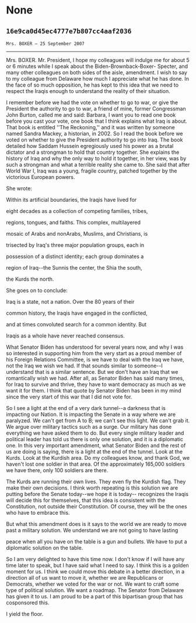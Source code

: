 # None
## `16e9ca0d45ec4777e7b807cc4aaf2036`
`Mrs. BOXER — 25 September 2007`

---


Mrs. BOXER. Mr. President, I hope my colleagues will indulge me for 
about 5 or 6 minutes while I speak about the Biden-Brownback-Boxer-
Specter, and many other colleagues on both sides of the aisle, 
amendment. I wish to say to my colleague from Delaware how much I 
appreciate what he has done. In the face of so much opposition, he has 
kept to this idea that we need to respect the Iraqis enough to 
understand the reality of their situation.

I remember before we had the vote on whether to go to war, or give 
the President the authority to go to war, a friend of mine, former 
Congressman John Burton, called me and said: Barbara, I want you to 
read one book before you cast your vote, one book that I think explains 
what Iraq is about. That book is entitled ''The Reckoning,'' and it was 
written by someone named Sandra Mackey, a historian, in 2002. So I read 
the book before we voted on whether to give the President authority to 
go into Iraq. The book detailed how Saddam Hussein egregiously used his 
power as a brutal dictator and a strongman to hold that country 
together. She explains the history of Iraq and why the only way to hold 
it together, in her view, was by such a strongman and what a terrible 
reality she came to. She said that after World War I, Iraq was a young, 
fragile country, patched together by the victorious European powers.

She wrote:




 Within its artificial boundaries, the Iraqis have lived for 


 eight decades as a collection of competing families, tribes, 


 regions, tongues, and faiths. This complex, multilayered 


 mosaic of Arabs and nonArabs, Muslims, and Christians, is 


 trisected by Iraq's three major population groups, each in 


 possession of a distinct identity; each group dominates a 


 region of Iraq--the Sunnis the center, the Shia the south, 


 the Kurds the north.


She goes on to conclude:




 Iraq is a state, not a nation. Over the 80 years of their 


 common history, the Iraqis have engaged in the conflicted, 


 and at times convoluted search for a common identity. But 


 Iraqis as a whole have never reached consensus.


What Senator Biden has understood for several years now, and why I 
was so interested in supporting him from the very start as a proud 
member of his Foreign Relations Committee, is we have to deal with the 
Iraq we have, not the Iraq we wish we had. If that sounds similar to 
someone--I understand that is a similar sentence. But we don't have an 
Iraq that we romantically wish we had. After all, as Senator Biden has 
said many times, for Iraq to survive and thrive, they have to want 
democracy as much as we want it for them. I think that quote by Senator 
Biden has been in my mind since the very start of this war that I did 
not vote for.

So I see a light at the end of a very dark tunnel--a darkness that is 
impacting our Nation. It is impacting the Senate in a way where we are 
paralyzed. We can't get from A to B; we can't see this light. We can't 
grab it. We argue over military tactics such as a surge. Our military 
has done everything we have asked them to do. But every single military 
leader and political leader has told us there is only one solution, and 
it is a diplomatic one. In this very important amendment, what Senator 
Biden and the rest of us are doing is saying, there is a light at the 
end of the tunnel. Look at the Kurds. Look at the Kurdish area. Do my 
colleagues know, and thank God, we haven't lost one soldier in that 
area. Of the approximately 165,000 soldiers we have there, only 100 
soldiers are there.

The Kurds are running their own lives. They even fly the Kurdish 
flag. They make their own decisions. I think worth repeating is this 
solution we are putting before the Senate today--we hope it is today--
recognizes the Iraqis will decide this for themselves, that this idea 
is consistent with the Constitution, not outside their Constitution. Of 
course, they will be the ones who have to embrace this.

But what this amendment does is it says to the world we are ready to 
move past a military solution. We understand we are not going to have 
lasting


peace when all you have on the table is a gun and bullets. We have to 
put a diplomatic solution on the table.

So I am very delighted to have this time now. I don't know if I will 
have any time later to speak, but I have said what I need to say. I 
think this is a golden moment for us. I think we could move this debate 
in a better direction, in a direction all of us want to move it, 
whether we are Republicans or Democrats, whether we voted for the war 
or not. We want to craft some type of political solution. We want a 
roadmap. The Senator from Delaware has given it to us. I am proud to be 
a part of this bipartisan group that has cosponsored this.

I yield the floor.